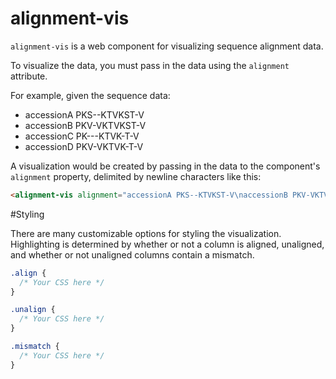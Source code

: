 alignment-vis
=============

`alignment-vis` is a web component for visualizing sequence alignment data.

To visualize the data, you must pass in the data using the `alignment` attribute. 

For example, given the sequence data: 

- accessionA PKS--KTVKST-V
- accessionB PKV-VKTVKST-V
- accessionC PK---KTVK-T-V
- accessionD PKV-VKTVK-T-V

A visualization would be created by passing in the data to the component's `alignment` property, delimited by newline characters like this: 

```html
<alignment-vis alignment="accessionA PKS--KTVKST-V\naccessionB PKV-VKTVKST-V\naccessionC PK---KTVK-T-V"></alignment-vis>
```

#Styling

There are many customizable options for styling the visualization. Highlighting is determined by whether or not a column is aligned, unaligned, and whether or not unaligned columns contain a mismatch. 

```css
.align {
  /* Your CSS here */
}

.unalign {
  /* Your CSS here */
}

.mismatch {
  /* Your CSS here */
}
```
